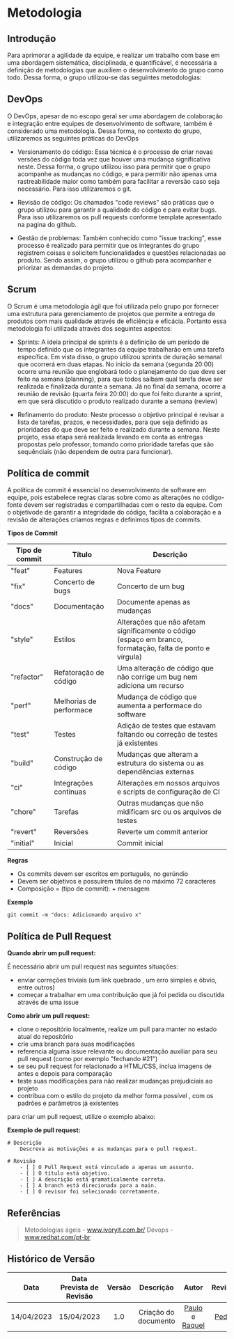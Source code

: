 

# Metodologia

## Introdução

Para aprimorar a agilidade da equipe, e realizar um trabalho com base em uma abordagem sistemática, disciplinada, e quantificável, é necessária a definição de metodologias que auxiliem o desenvolvimento do grupo como todo. Dessa forma, o grupo utilizou-se das seguintes metodologias:

## DevOps

O DevOps, apesar de no escopo geral ser  uma abordagem de colaboração e integração entre equipes de desenvolvimento de software, também é considerado uma metodologia. Dessa forma, no contexto do grupo, utilizaremos  as seguintes práticas do DevOps

- Versionamento do código: Essa técnica é o processo de criar novas versões do código toda vez que houver uma mudança significativa neste. Dessa forma, o grupo utilizou isso para permitir que o grupo acompanhe as mudanças no código, e para permitir não apenas uma rastreabilidade maior como também para facilitar a reversão caso seja necessário. Para isso utilizaremos o git.

- Revisão de código: Os chamados "code reviews" são práticas que o grupo utilizou para garantir a qualidade do código e para evitar bugs. Para isso utilizaremos os pull requests conforme template apresentado na pagina do github.

- Gestão de problemas: Também conhecido como "issue tracking", esse processo é realizado para permitir que os integrantes do grupo registrem coisas e solicitem funcionalidades e questões relacionadas ao produto. Sendo assim, o grupo utilizou o github para acompanhar e priorizar as demandas do projeto.

## Scrum

O Scrum é uma metodologia ágil que foi utilizada pelo grupo por fornecer uma estrutura para gerenciamento de projetos que permite a entrega de produtos com mais qualidade através de eficiência e eficácia. Portanto essa metodologia foi utilizada através dos seguintes aspectos:

- Sprints: A ideia principal de sprints é a definição de um período de tempo definido que os integrantes da equipe trabalharão em uma tarefa específica. Em vista disso, o grupo utilizou sprints de duração semanal que ocorrerá em duas etapas. No inicio da semana (segunda 20:00) ocorre uma reunião que englobará todo o planejamento do que deve ser feito na semana (planning), para que todos saibam qual tarefa deve ser realizada e finalizada durante a semana. Já no final da semana, ocorre a reunião de revisão (quarta feira 20:00) do que foi feito durante a sprint, em que será discutido o produto realizado durante a semana (review)

- Refinamento do produto: Neste processo o objetivo principal é revisar a lista de tarefas, prazos, e necessidades, para que seja definido as prioridades do que deve ser feito e realizado durante a semana. Neste projeto, essa etapa será realizada levando em conta as entregas propostas pelo professor, tomando como prioridade tarefas que são sequênciais (não dependem de outra para funcionar).

## Política de commit
A política de commit é essencial no desenvolvimento de software em equipe, pois estabelece regras claras sobre como as alterações no código-fonte devem ser registradas e compartilhadas com o resto da equipe. Com o objetivode de garantir a integridade do código, facilita a colaboração e a revisão de alterações criamos regras e definimos tipos de commits.

**Tipos de Commit**

|   Tipo de commit   |             Título             |       Descrição                                                                                            |
|--------------------|--------------------------------|------------------------------------------------------------------------------------------------------------|
|  "feat"            |  Features                      |  Nova Feature                                                                                              |
|  "fix"             |  Concerto de bugs              |  Concerto de um bug                                                                                        |
|  "docs"            |  Documentação                  |  Documente apenas as mudanças                                                                              |
|  "style"           |  Estilos                       |  Alterações que não afetam significamente o código (espaço em branco, formatação, falta de ponto e vírgula)|     
|  "refactor"        |  Refatoração de código         |  Uma alteração de código que não corrige um bug nem adiciona um recurso                                    |
|  "perf"            |  Melhorias de performace       |  Mudança de código que aumenta a performace do software                                                    |
|  "test"            |  Testes                        |  Adição de testes que estavam faltando ou correção de testes já existentes                                 |
|  "build"           |  Construção de código          |  Mudanças que alteram a estrutura do sistema ou as dependências externas                                   |
|  "ci"              |  Integrações contínuas         |  Alterações em nossos arquivos e scripts de configuração de CI                                             |
|  "chore"           |  Tarefas                       |  Outras mudanças que não midificam src ou os arquivos de testes                                            |
|  "revert"          |  Reversões                     |  Reverte um commit anterior                                                                                |
|  "initial"         |  Inicial                       |  Commit inicial                                                                                            |

**Regras**
* Os commits devem ser escritos em português, no gerúndio
* Devem ser objetivos e possuírem títulos de no máximo 72 caracteres
* Composição = (tipo de commit): + mensagem

**Exemplo**

```
git commit -m "docs: Adicionando arquivo x"
```


## Política de Pull Request
**Quando abrir um pull request:**

É necessário abrir um pull request nas seguintes situações:

* enviar correções triviais (um link quebrado , um erro simples e óbvio, entre outros)
* começar a trabalhar em uma contribuição que já foi pedida ou discutida através de uma issue

**Como abrir um pull request:**

* clone o repositório localmente, realize um pull para manter no estado atual do repositório
* crie uma branch para suas modificações
* referencia alguma issue relevante ou documentação auxiliar para seu pull request (como por exemplo "fechando #21")
* se seu pull request for relacionado a  HTML/CSS, inclua imagens de antes e depois para comparação 
* teste suas modificações para não realizar mudanças prejudiciais ao projeto
* contribua com o estilo do projeto da melhor forma possível , com os padrões e parâmetros já existentes

para criar um pull request, utilize o exemplo abaixo:

**Exemplo de pull request:**
```
# Descrição
    Descreva as motivações e as mudanças para o pull request.

# Revisão
    - [ ] O Pull Request está vinculado a apenas um assunto.
    - [ ] O título está objetivo.
    - [ ] A descrição está gramaticalmente correta.
    - [ ] A branch está direcionada para a main.
    - [ ] O revisor foi selecionado corretamente.
```

## Referências

> Metodologias ágeis - <a href="https://www.ivoryit.com.br/2022/05/06/metodologias-de-desenvolvimento-de-software-conheca-as-principais/">www.ivoryit.com.br/</a>
> Devops - <a href="https://www.redhat.com/pt-br/topics/devops">www.redhat.com/pt-br</a>

## Histórico de Versão
|    Data    | Data Prevista de Revisão | Versão |      Descrição       |                                                                Autor                                                                 |               Revisor               |
| :--------: | :----------------------: | :----: | :------------------: | :----------------------------------------------------------------------------------------------------------------------------------: | :---------------------------------: |
| 14/04/2023 |        15/04/2023        |  1.0   | Criação do documento | [Paulo](https://github.com/PauloVictorFS) e [Raquel](https://github.com/raqueleucaria) | [Pedro](https://github.com/pedrobarbosaocb) |